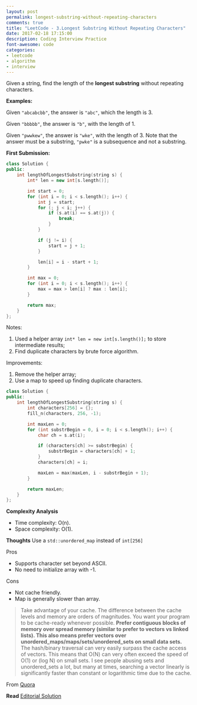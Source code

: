 ```yaml
---
layout: post
permalink: longest-substring-without-repeating-characters
comments: true
title: "LeetCode - 3.Longest Substring Without Repeating Characters"
date: 2017-02-18 17:15:00
description: Coding Interview Practice
font-awesome: code
categories:
- leetcode
- algorithm
- interview
---
```


Given a string, find the length of the **longest substring** without repeating characters.

**Examples:**

Given `"abcabcbb"`, the answer is `"abc"`, which the length is 3.

Given `"bbbbb"`, the answer is `"b"`, with the length of 1.

Given `"pwwkew"`, the answer is `"wke"`, with the length of 3. Note that the answer must be a substring, `"pwke"` is a subsequence and not a substring.


**First Submission:**
```c++
class Solution {
public:
    int lengthOfLongestSubstring(string s) {
        int* len = new int[s.length()];

        int start = 0;
        for (int i = 0; i < s.length(); i++) {
            int j = start;
            for (; j < i; j++) {
                if (s.at(i) == s.at(j)) {
                    break;
                }
            }

            if (j != i) {
                start = j + 1;
            }

            len[i] = i - start + 1;
        }

        int max = 0;
        for (int i = 0; i < s.length(); i++) {
            max = max > len[i] ? max : len[i];
        }

        return max;
    }
};
```
Notes:
1. Used a helper array `int* len = new int[s.length()];` to store intermediate results;
2. Find duplicate characters by brute force algorithm.

Improvements:
1. Remove the helper array;
2. Use a map to speed up finding duplicate characters.

```c++
class Solution {
public:
    int lengthOfLongestSubstring(string s) {
        int characters[256] = {};
        fill_n(characters, 256, -1);

        int maxLen = 0;
        for (int substrBegin = 0, i = 0; i < s.length(); i++) {
            char ch = s.at(i);

            if (characters[ch] >= substrBegin) {
                substrBegin = characters[ch] + 1;
            }
            characters[ch] = i;

            maxLen = max(maxLen, i - substrBegin + 1);
        }

        return maxLen;
    }
};
```
**Complexity Analysis**
* Time complexity: O(n).
* Space complexity: O(1).

**Thoughts**
Use a `std::unordered_map` instead of `int[256]`

Pros
* Supports character set beyond ASCII.
* No need to initialize array with -1.

Cons
* Not cache friendly.
* Map is generally slower than array.

> Take advantage of your cache. The difference between the cache levels and memory are orders of magnitudes. You want your program to be cache-ready whenever possible. **Prefer contiguous blocks of memory over spread memory (similar to prefer to vectors vs linked lists).  This also means prefer vectors over unordered_maps/maps/sets/unordered_sets on small data sets.** The hash/binary traversal can very easily surpass the cache access of vectors. This means that O(N) can very often exceed the speed of O(1) or (log N) on small sets. I see people abusing sets and unordered_sets a lot, but many at times, searching a vector linearly is significantly faster than constant or logarithmic time due to the cache.

From [Quora](https://www.quora.com/C-C++-is-used-in-low-latency-systems-like-finance-for-its-speed-What-are-some-ways-expert-C++-developers-actually-get-this-speed-boost)


**Read** [Editorial Solution](https://leetcode.com/articles/longest-substring-without-repeating-characters/)
